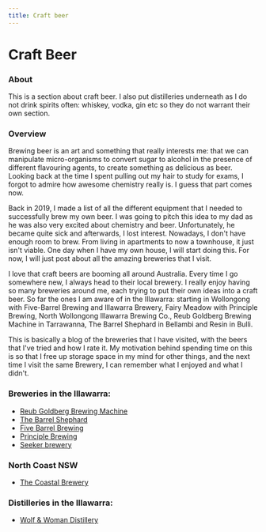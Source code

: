 ```yaml
---
title: Craft beer
---
```

# Craft Beer
### About

This is a section about craft beer. I also put distilleries underneath as I do not drink spirits often: whiskey, vodka, gin etc so they do not warrant their own section. 

### Overview
Brewing beer is an art and something that really interests me: that we can manipulate micro-organisms to convert sugar to alcohol in the presence of different flavouring agents, to create something as delicious as beer. Looking back at the time I spent pulling out my hair to study for exams, I forgot to admire how awesome chemistry really is. I guess that part comes now. 

Back in 2019, I made a list of all the different equipment that I needed to successfully brew my own beer. I was going to pitch this idea to my dad as he was also very excited about chemistry and beer. Unfortunately, he became quite sick and afterwards, I lost interest. Nowadays, I don't have enough room to brew. From living in apartments to now a townhouse, it just isn't viable. One day when I have my own house, I will start doing this. For now, I will just post about all the amazing breweries that I visit.  

I love that craft beers are booming all around Australia. Every time I go somewhere new, I always head to their local brewery. I really enjoy having so many breweries around me, each trying to put their own ideas into a craft beer. So far the ones I am aware of in the Illawarra: starting in Wollongong with Five-Barrel Brewing and Illawarra Brewery, Fairy Meadow with Principle Brewing, North Wollongong Illawarra Brewing Co., Reub Goldberg Brewing Machine in Tarrawanna, The Barrel Shephard in Bellambi and Resin in Bulli. 

This is basically a blog of the breweries that I have visited, with the beers that I've tried and how I rate it. My motivation behind spending time on this is so that I free up storage space in my mind for other things, and the next time I visit the same Brewery, I can remember what I enjoyed and what I didn't. 

### Breweries in the Illawarra: 
- [Reub Goldberg Brewing Machine](./illawarra/rgbm.md)
- [The Barrel Shephard](./illawarra/barrel-shephard.md)
- [Five Barrel Brewing](./illawarra/five-barrel-brewing.md)
- [Principle Brewing](./illawarra/priciple-brewing.md)
- [Seeker brewery](./illawarra/seeker-brewery)

### North Coast NSW
- [The Coastal Brewery](./north-coast-nsw/coastal-brewery.md)

### Distilleries in the Illawarra:
- [Wolf & Woman Distillery](./distilleries/wolf-and-woman-distillery.md)
